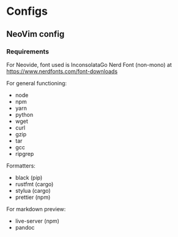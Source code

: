 # Configs

## NeoVim config

### Requirements

For Neovide, font used is InconsolataGo Nerd Font (non-mono) at <https://www.nerdfonts.com/font-downloads>

For general functioning:

- node
- npm
- yarn
- python
- wget
- curl
- gzip
- tar
- gcc
- ripgrep

Formatters:

- black (pip)
- rustfmt (cargo)
- stylua (cargo)
- prettier (npm)

For markdown preview:

- live-server (npm)
- pandoc
